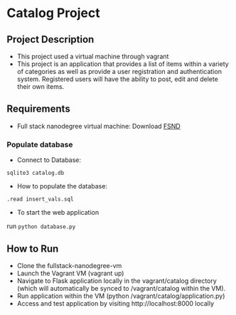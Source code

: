 # Catalog Project

## Project Description

+ This project used a virtual machine through vagrant
+ This project is an application that provides a list of items within a variety of categories as well as provide a user registration and authentication system. Registered users will have the ability to post, edit and delete their own items.

## Requirements

+ Full stack nanodegree virtual machine: Download [FSND](http://github.com/udacity/fullstack-nanodegree-vm "FSND")

### Populate database

+ Connect to Database:

```
sqlite3 catalog.db
```

+ How to populate the database:

```
.read insert_vals.sql
```

+ To start the web application

run ```python database.py```

## How to Run

+ Clone the fullstack-nanodegree-vm
+ Launch the Vagrant VM (vagrant up)
+ Navigate to Flask application locally in the vagrant/catalog directory (which will automatically be synced to /vagrant/catalog within the VM).
+ Run application within the VM (python /vagrant/catalog/application.py)
+ Access and test application by visiting http://localhost:8000 locally
